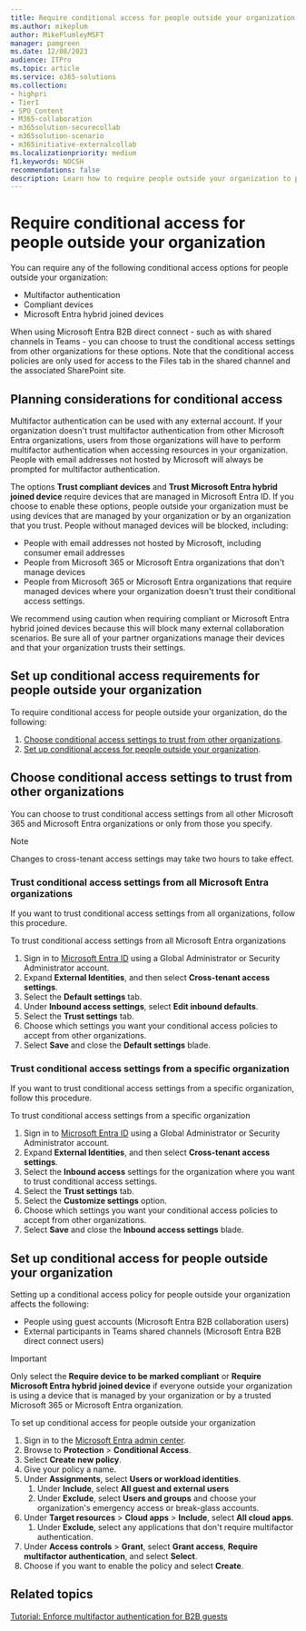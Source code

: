 ```yaml
---
title: Require conditional access for people outside your organization
ms.author: mikeplum
author: MikePlumleyMSFT
manager: pamgreen
ms.date: 12/08/2023
audience: ITPro
ms.topic: article
ms.service: o365-solutions
ms.collection: 
- highpri
- Tier1
- SPO_Content
- M365-collaboration
- m365solution-securecollab
- m365solution-scenario
- m365initiative-externalcollab
ms.localizationpriority: medium
f1.keywords: NOCSH
recommendations: false
description: Learn how to require people outside your organization to pass conditional access checks such as MFA and compliant devices.
---
```


# Require conditional access for people outside your organization

You can require any of the following conditional access options for people outside your organization:

- Multifactor authentication
- Compliant devices
- Microsoft Entra hybrid joined devices

When using Microsoft Entra B2B direct connect - such as with shared channels in Teams - you can choose to trust the conditional access settings from other organizations for these options. Note that the conditional access policies are only used for access to the Files tab in the shared channel and the associated SharePoint site.

## Planning considerations for conditional access

Multifactor authentication can be used with any external account. If your organization doesn't trust multifactor authentication from other Microsoft Entra organizations, users from those organizations will have to perform multifactor authentication when accessing resources in your organization. People with email addresses not hosted by Microsoft will always be prompted for multifactor authentication.

The options **Trust compliant devices** and **Trust Microsoft Entra hybrid joined device** require devices that are managed in Microsoft Entra ID. If you choose to enable these options, people outside your organization must be using devices that are managed by your organization or by an organization that you trust. People without managed devices will be blocked, including:

- People with email addresses not hosted by Microsoft, including consumer email addresses
- People from Microsoft 365 or Microsoft Entra organizations that don't manage devices
- People from Microsoft 365 or Microsoft Entra organizations that require managed devices where your organization doesn't trust their conditional access settings.

We recommend using caution when requiring compliant or Microsoft Entra hybrid joined devices because this will block many external collaboration scenarios. Be sure all of your partner organizations manage their devices and that your organization trusts their settings.

## Set up conditional access requirements for people outside your organization

To require conditional access for people outside your organization, do the following:

1. [Choose conditional access settings to trust from other organizations](#choose-conditional-access-settings-to-trust-from-other-organizations).
1. [Set up conditional access for people outside your organization](#set-up-conditional-access-for-people-outside-your-organization).

## Choose conditional access settings to trust from other organizations

You can choose to trust conditional access settings from all other Microsoft 365 and Microsoft Entra organizations or only from those you specify.

> [!NOTE]
> Changes to cross-tenant access settings may take two hours to take effect.

<a name='trust-conditional-access-settings-from-all-azure-active-directory-organizations'></a>

### Trust conditional access settings from all Microsoft Entra organizations

If you want to trust conditional access settings from all organizations, follow this procedure.

To trust conditional access settings from all Microsoft Entra organizations
1. Sign in to [Microsoft Entra ID](https://entra.microsoft.com) using a Global Administrator or Security Administrator account.
1. Expand **External Identities**, and then select **Cross-tenant access settings**.
1. Select the **Default settings** tab.
1. Under **Inbound access settings**, select **Edit inbound defaults**.
1. Select the **Trust settings** tab.
1. Choose which settings you want your conditional access policies to accept from other organizations.
1. Select **Save** and close the **Default settings** blade.

### Trust conditional access settings from a specific organization

If you want to trust conditional access settings from a specific organization, follow this procedure.

To trust conditional access settings from a specific organization
1. Sign in to [Microsoft Entra ID](https://entra.microsoft.com) using a Global Administrator or Security Administrator account.
1. Expand **External Identities**, and then select **Cross-tenant access settings**.
1. Select the **Inbound access** settings for the organization where you want to trust conditional access settings.
1. Select the **Trust settings** tab.
1. Select the **Customize settings** option.
1. Choose which settings you want your conditional access policies to accept from other organizations.
1. Select **Save** and close the **Inbound access settings** blade.

## Set up conditional access for people outside your organization

Setting up a conditional access policy for people outside your organization affects the following:

- People using guest accounts (Microsoft Entra B2B collaboration users)
- External participants in Teams shared channels (Microsoft Entra B2B direct connect users)

> [!IMPORTANT]
> Only select the **Require device to be marked compliant** or **Require Microsoft Entra hybrid joined device** if everyone outside your organization is using a device that is managed by your organization or by a trusted Microsoft 365 or Microsoft Entra organization.

To set up conditional access for people outside your organization
1. Sign in to the [Microsoft Entra admin center](https://entra.microsoft.com).
1. Browse to **Protection** > **Conditional Access**.
1. Select **Create new policy**.
1. Give your policy a name.
1. Under **Assignments**, select **Users or workload identities**.
   1. Under **Include**, select **All guest and external users**
   1. Under **Exclude**, select **Users and groups** and choose your organization's emergency access or break-glass accounts. 
1. Under **Target resources** > **Cloud apps** > **Include**, select **All cloud apps**.
   1. Under **Exclude**, select any applications that don't require multifactor authentication.
1. Under **Access controls** > **Grant**, select **Grant access**, **Require multifactor authentication**, and select **Select**.
1. Choose if you want to enable the policy and select **Create**.

## Related topics

[Tutorial: Enforce multifactor authentication for B2B guests](/entra/external-id/b2b-tutorial-require-mfa)
